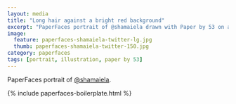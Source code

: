 ```yaml
---
layout: media
title: "Long hair against a bright red background"
excerpt: "PaperFaces portrait of @shamaiela drawn with Paper by 53 on an iPad."
image: 
  feature: paperfaces-shamaiela-twitter-lg.jpg
  thumb: paperfaces-shamaiela-twitter-150.jpg
category: paperfaces
tags: [portrait, illustration, paper by 53]
---
```


PaperFaces portrait of [@shamaiela](http://twitter.com/shamaiela).

{% include paperfaces-boilerplate.html %}